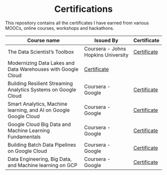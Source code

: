 <h1 align="center"> Certifications </h1>

This repository contains all the certificates I have earned from various MOOCs, online courses, workshops and hackathons.

| Course name | Issued By | Certificate |
| ----------- | --------- | ----------- |
| The Data Scientist’s Toolbox | Coursera - Johns Hopkins University | [Certificate](./Coursera/1.pdf) |
| Modernizing Data Lakes and Data Warehouses with Google Cloud | [Certificate](./Coursera/2.pdf) |
| Building Resilient Streaming Analytics Systems on Google Cloud | Coursera - Google | [Certificate](./Coursera/3.pdf) |
| Smart Analytics, Machine learning, and AI on Google Google Cloud | Coursera - Google | [Certificate](./Coursera/4.pdf) |
| Google Cloud Big Data and Machine Learning Fundamentals | Coursera - Google | [Certificate](./Coursera/5.pdf) |
| Building Batch Data Pipelines on Google Cloud | Coursera - Google | [Certificate](./Coursera/6.pdf) |
| Data Engineering, Big Data, and Machine learning on GCP | Coursera - Google | [Certificate](./Coursera/7.pdf) |
